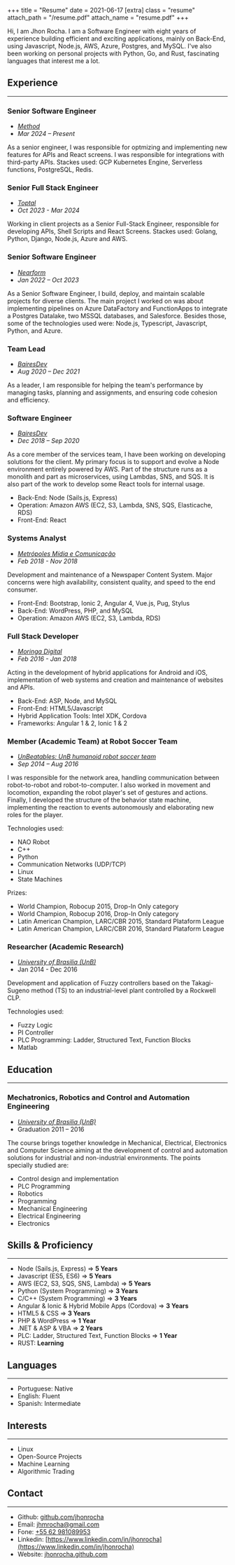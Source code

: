 +++
title = "Resume"
date = 2021-06-17
[extra]
class = "resume"
attach_path = "/resume.pdf"
attach_name = "resume.pdf"
+++

Hi, I am Jhon Rocha. I am a Software Engineer with eight years of experience building efficient and exciting applications, mainly on Back-End, using Javascript, Node.js, AWS, Azure, Postgres, and MySQL. 
I've also been working on personal projects with Python, Go, and Rust, fascinating languages that interest me a lot.

<!-- more -->

## Experience

---

### Senior Software Engineer

- [*Method*](https://www.methodusa.com/)
- *Mar 2024 – Present*

As a senior engineer, I was responsible for optmizing and implementing new features for APIs and React screens. I was responsible for integrations with third-party APIs.
Stackes used: GCP Kubernetes Engine, Serverless functions, PostgreSQL, Redis. 

### Senior Full Stack Engineer

- [*Toptal*](https://www.toptal.com/)
- *Oct 2023 - Mar 2024*

Working in client projects as a Senior Full-Stack Engineer, responsible for developing APIs, Shell Scripts and React Screens. Stackes used: Golang, Python, Django, Node.js, Azure and AWS.

### Senior Software Engineer

- [*Nearform*](https://www.nearform.com/)
- *Jan 2022 – Oct 2023*

As a Senior Software Engineer, I build, deploy, and maintain scalable projects for diverse clients. The main project I worked on was about implementing pipelines on Azure DataFactory and FunctionApps to integrate a Postgres Datalake, two MSSQL databases, and Salesforce.
Besides those, some of the technologies used were: Node.js, Typescript, Javascript, Python, and Azure.

### Team Lead

- [*BairesDev*](http://bairesdev.com/)
- *Aug 2020 – Dec 2021*

As a leader, I am responsible for helping the team's performance by managing tasks, planning and assignments, and ensuring code cohesion and efficiency.

### Software Engineer

- [*BairesDev*](http://bairesdev.com/)
- *Dec 2018 – Sep 2020*

As a core member of the services team, I have been working on developing solutions for the client. My primary focus is to support and evolve a Node environment entirely powered by AWS. Part of the structure runs as a monolith and part as microservices, using Lambdas, SNS, and SQS. It is also part of the work to develop
some React tools for internal usage.

- Back-End: Node (Sails.js, Express)
- Operation: Amazon AWS (EC2, S3, Lambda, SNS, SQS, Elasticache, RDS)
- Front-End: React

### Systems Analyst

- [*Metrópoles Mídia e Comunicação*](https://www.metropoles.com/)
- *Feb 2018 - Nov 2018*

Development and maintenance of a Newspaper Content System. Major concerns were
high availability, consistent quality, and speed to the end consumer.

- Front-End: Bootstrap, Ionic 2, Angular 4, Vue.js, Pug, Stylus
- Back-End: WordPress, PHP, and MySQL
- Operation: Amazon AWS (EC2, S3, Lambda, RDS)

### Full Stack Developer

- [*Moringa Digital*](http://www.moringadigital.com.br/)
- *Feb 2016 - Jan 2018*

Acting in the development of hybrid applications for Android and iOS,
implementation of web systems and creation and maintenance of websites and APIs.

  - Back-End: ASP, Node, and MySQL
  - Front-End: HTML5/Javascript
  - Hybrid Application Tools: Intel XDK, Cordova
  - Frameworks: Angular 1 & 2, Ionic 1 & 2

### Member (Academic Team) at Robot Soccer Team

- [*UnBeatables: UnB humanoid robot soccer team*](https://www.facebook.com/unbeatablesbr/)
- *Sep 2014 – Aug 2016*

I was responsible for the network area, handling communication between robot-to-robot
and robot-to-computer. I also worked in movement and locomotion,
expanding the robot player's set of gestures and actions. Finally, I
developed the structure of the behavior state machine, implementing the reaction
to events autonomously and elaborating new roles for the player.

Technologies used:

- NAO Robot
- C++
- Python
- Communication Networks (UDP/TCP)
- Linux
- State Machines

Prizes:

- World Champion, Robocup 2015, Drop-In Only category
- World Champion, Robocup 2016, Drop-In Only category
- Latin American Champion, LARC/CBR 2015, Standard Plataform League
- Latin American Champion, LARC/CBR 2016, Standard Plataform League

### Researcher (Academic Research)

- [*University of Brasilia (UnB)*](http://unb.br/)
- Jan 2014 - Dec 2016

Development and application of Fuzzy controllers based on the Takagi-Sugeno
method (TS) to an industrial-level plant controlled by a Rockwell CLP.

Technologies used:

- Fuzzy Logic
- PI Controller
- PLC Programming: Ladder, Structured Text, Function Blocks
- Matlab

## Education

---

### Mechatronics, Robotics and Control and Automation Engineering

- [*University of Brasilia (UnB)*](http://unb.br/)
- Graduation 2011 – 2016

The course brings together knowledge in Mechanical, Electrical, Electronics and
Computer Science aiming at the development of control and automation solutions
for industrial and non-industrial environments. The points specially studied are:

- Control design and implementation
- PLC Programming
- Robotics
- Programming
- Mechanical Engineering
- Electrical Engineering
- Electronics

## Skills & Proficiency

---

- Node (Sails.js, Express) => **5 Years**
- Javascript (ES5, ES6) => **5 Years**
- AWS (EC2, S3, SQS, SNS, Lambda) => **5 Years**
- Python (System Programming) => **3 Years**
- C/C++ (System Programming) => **3 Years**
- Angular & Ionic & Hybrid Mobile Apps (Cordova) => **3 Years**
- HTML5 & CSS => **3 Years**
- PHP & WordPress => **1 Year**
- .NET & ASP & VBA => **2 Years**
- PLC: Ladder, Structured Text, Function Blocks => **1 Year**
- RUST: **Learning**

## Languages

---

- Portuguese: Native
- English: Fluent
- Spanish: Intermediate

## Interests

---

- Linux
- Open-Source Projects
- Machine Learning
- Algorithmic Trading

## Contact

---

- Github: [github.com/jhonrocha](https://github.com/jhonrocha)
- Email: [jhmrocha@gmail.com](mailto:jhmrocha@gmail.com)
- Fone: [+55 62 981089953](tel:+5562981089953)
- Linkedin: [https://www.linkedin.com/in/jhonrocha](https://www.linkedin.com/in/jhonrocha)
- Website: [jhonrocha.github.com](https://jhonrocha.github.com)
